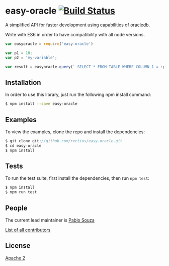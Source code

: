 # easy-oracle [![Build Status](https://travis-ci.org/rectius/easy-oracle.svg?branch=master)](https://travis-ci.org/rectius/easy-oracle)

A simplified API for faster development using capabilities of [oracledb](https://www.npmjs.com/package/oracledb).

Write with ES6 in order to have compatibility with all node versions.

```js
var easyoracle = require('easy-oracle')

var p1 = 10;
var p2 = 'my-variable';

var result = easyoracle.query(` SELECT * FROM TABLE WHERE COLUMN_1 = :p1 AND COLUMN_2 = :p2 `, [p1, p2]);
```

## Installation

In order to use this library, just run the following npm install command:

```bash
$ npm install --save easy-oracle
```

## Examples

To view the examples, clone the repo and install the dependencies:

```js
$ git clone git://github.com/rectius/easy-oracle.git
$ cd easy-oracle
$ npm install
```

## Tests

To run the test suite, first install the dependencies, then run `npm test`:

```bash
$ npm install
$ npm run test
```

## People

The current lead maintainer is [Pablo Souza](https://github.com/rectius)

[List of all contributors](https://github.com/rectius/easy-oracle/graphs/contributors)

## License

[Apache 2](LICENSE)
